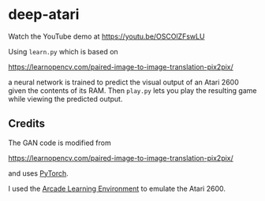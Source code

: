 # deep-atari

Watch the YouTube demo at https://youtu.be/OSCOlZFswLU

Using `learn.py` which is based on

https://learnopencv.com/paired-image-to-image-translation-pix2pix/

a neural network is trained to predict the visual output of an Atari
2600 given the contents of its RAM.  Then `play.py` lets you play the
resulting game while viewing the predicted output.

## Credits

The GAN code is modified from

https://learnopencv.com/paired-image-to-image-translation-pix2pix/

and uses [PyTorch](https://github.com/pytorch/pytorch).

I used the [Arcade Learning Environment](https://github.com/mgbellemare/Arcade-Learning-Environment) to emulate the Atari 2600.
